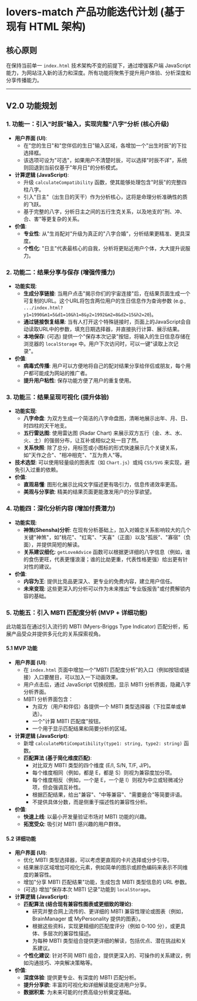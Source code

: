 # lovers-match 产品功能迭代计划 (基于现有 HTML 架构)

## 核心原则

在保持当前单一 `index.html` 技术架构不变的前提下，通过增强客户端 JavaScript 能力，为网站注入新的活力和深度。所有功能将聚焦于提升用户体验、分析深度和分享传播能力。

---

## V2.0 功能规划

### 1. 功能一：引入"时辰"输入，实现完整"八字"分析 (核心升级)

-   **用户界面 (UI)**:
    -   在"您的生日"和"您伴侣的生日"输入区域，各增加一个"出生时辰"的下拉选择框。
    -   该选项可设为"可选"，如果用户不清楚时辰，可以选择"时辰不详"，系统则回退到当前仅基于"年月日"的分析模式。
-   **计算逻辑 (JavaScript)**:
    -   升级 `calculateCompatibility` 函数，使其能够处理包含"时辰"的完整四柱八字。
    -   引入"日主"（出生日的天干）作为分析核心，这将是命理分析准确性的质的飞跃。
    -   基于完整的八字，分析日主之间的五行生克关系，以及地支的"刑、冲、合、害"等更复杂的关系。
-   **价值**:
    -   **专业性**: 从"生肖配对"升级为真正的"八字合婚"，分析结果更精准、更具深度。
    -   **个性化**: "日主"代表最核心的自我，分析将更贴近用户个体，大大提升说服力。

### 2. 功能二：结果分享与保存 (增强传播力)

-   **功能实现**:
    -   **生成分享链接**: 当用户点击"揭示你们的宇宙连接"后，在结果页面生成一个可复制的URL。这个URL将包含两位用户的生日信息作为查询参数 (e.g., `.../index.html?y1=1990&m1=5&d1=10&h1=8&y2=1992&m2=8&d2=15&h2=20`)。
    -   **通过链接恢复结果**: 当有人打开这个特殊链接时，页面上的JavaScript会自动读取URL中的参数，填充日期选择器，并直接执行计算、展示结果。
    -   **本地保存**: (可选) 提供一个"保存本次记录"按钮，将输入的生日信息存储在浏览器的 `localStorage` 中。用户下次访问时，可以一键"读取上次记录"。
-   **价值**:
    -   **病毒式传播**: 用户可以方便地将自己的配对结果分享给伴侣或朋友，每个用户都可能成为网站的推广者。
    -   **提升用户粘性**: 保存功能方便了用户的重复使用。

### 3. 功能三：结果呈现可视化 (提升体验)

-   **功能实现**:
    -   **八字命盘**: 为双方生成一个简洁的八字命盘图，清晰地展示出年、月、日、时四柱的天干地支。
    -   **五行雷达图**: 使用雷达图 (Radar Chart) 来展示双方五行（金、木、水、火、土）的强弱分布，让互补或相似之处一目了然。
    -   **关系快照**: 除了总分，用标签或小图标的形式快速展示几个关键关系，如"天作之合"、"相冲相克"、"互为贵人"等。
-   **技术选型**: 可以使用轻量级的图表库（如 `Chart.js`）或纯 `CSS/SVG` 来实现，避免引入过重的依赖。
-   **价值**:
    -   **直观易懂**: 图形化展示比纯文字描述更有吸引力，信息传递效率更高。
    -   **美观与分享欲**: 精美的结果页面更能激发用户的分享欲望。

### 4. 功能四：深化分析内容 (增加付费潜力)

-   **功能实现**:
    -   **神煞(Shensha)分析**: 在现有分析基础上，加入对婚恋关系影响较大的几个关键"神煞"，如"桃花"、"红鸾"、"天喜"（正面）以及"孤辰"、"寡宿"（负面），并提供简短的解读。
    -   **关系建议细化**: `getLoveAdvice` 函数可以根据更详细的八字信息（例如，谁的食伤更旺，代表更懂浪漫；谁的比劫更重，代表性格更强）给出更有针对性的建议。
-   **价值**:
    -   **内容为王**: 提供比竞品更深入、更专业的免费内容，建立用户信任。
    -   **未来变现**: 这些更深入的分析可以作为未来推出"专业版报告"或付费解锁内容的基础。

### 5. 功能五：引入 MBTI 匹配度分析 (MVP + 详细功能)

此功能旨在通过引入流行的 MBTI (Myers-Briggs Type Indicator) 匹配分析，拓展产品受众并提供多元化的关系探索视角。

#### 5.1 MVP 功能

-   **用户界面 (UI)**:
    -   在 `index.html` 页面中增加一个"MBTI 匹配度分析"的入口（例如按钮或链接）入口要醒目，可以加入一下动画效果。
    -   用户点击后，通过 JavaScript 切换视图，显示 MBTI 分析界面，隐藏八字分析界面。
    -   MBTI 分析界面包含：
        -   为双方（用户和伴侣）各提供一个 MBTI 类型选择器（下拉菜单或单选）。
        -   一个"计算 MBTI 匹配度"按钮。
        -   一个用于显示匹配结果和简要分析的区域。
-   **计算逻辑 (JavaScript)**:
    -   新增 `calculateMbtiCompatibility(type1: string, type2: string)` 函数。
    -   **匹配算法 (基于简化维度匹配)**:
        -   对比双方 MBTI 类型的四个维度 (E/I, S/N, T/F, J/P)。
        -   每个维度相同（例如，都是 E，都是 S）则视为兼容度加分项。
        -   每个维度相反（例如，一个是 E，一个是 I）则视为中立或轻微减分项，但会强调互补性。
        -   根据匹配结果，给出"兼容"、"中等兼容"、"需要磨合"等简要评语。
        -   不提供具体分数，而是侧重于描述性的兼容性分析。
-   **价值**:
    -   **快速上线**: 以最小开发量验证市场对 MBTI 功能的兴趣。
    -   **拓宽受众**: 吸引对 MBTI 感兴趣的用户群体。

#### 5.2 详细功能

-   **用户界面 (UI)**:
    -   优化 MBTI 类型选择器，可以考虑更直观的卡片选择或分步引导。
    -   结果展示区域增加可视化元素，例如简单的图示或颜色编码来表示不同维度的兼容性。
    -   增加"分享 MBTI 匹配结果"功能，生成包含 MBTI 类型信息的 URL 参数。
    -   (可选) 增加"保存本次 MBTI 记录"功能到 `localStorage`。
-   **计算逻辑 (JavaScript)**:
    -   **匹配算法 (结合现有兼容性图表或更细致的理论)**:
        -   研究并整合网上流传的、更详细的 MBTI 兼容性理论或图表（例如，BrainManager 或 MyPersonality 提供的图表）。
        -   根据这些资料，实现更精细的匹配度评分（例如 0-100 分），或更具体、多层次的兼容性描述。
        -   为每种 MBTI 类型组合提供更详细的解读，包括优点、潜在挑战和关系建议。
    -   **个性化建议**: 针对不同 MBTI 组合，提供更深入的、可操作的关系建议，例如沟通技巧、冲突解决策略等。
-   **价值**:
    -   **深度体验**: 提供更专业、有深度的 MBTI 匹配分析。
    -   **提升分享欲**: 丰富的可视化和详细解读能促进用户分享。
    -   **数据积累**: 为未来可能的付费高级分析奠定基础。 